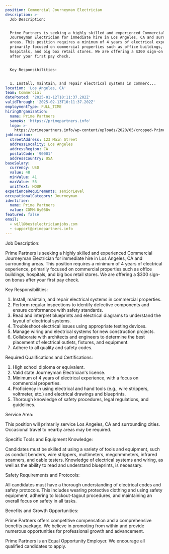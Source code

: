 ```yaml
---
position: Commercial Journeyman Electrician
description: >-
  Job Description:


  Prime Partners is seeking a highly skilled and experienced Commercial
  Journeyman Electrician for immediate hire in Los Angeles, CA and surrounding
  areas. This position requires a minimum of 4 years of electrical experience,
  primarily focused on commercial properties such as office buildings,
  hospitals, and big box retail stores. We are offering a $300 sign-on bonus
  after your first pay check.


  Key Responsibilities:


  1. Install, maintain, and repair electrical systems in commerc...
location: 'Los Angeles, CA'
team: Commercial
datePosted: '2025-01-12T10:11:37.202Z'
validThrough: '2025-02-13T10:11:37.202Z'
employmentType: FULL_TIME
hiringOrganization:
  name: Prime Partners
  sameAs: 'https://primepartners.info'
  logo: >-
    https://primepartners.info/wp-content/uploads/2020/05/cropped-Prime-Partners-Logo-NO-BG-1-1.png
jobLocation:
  streetAddress: 123 Main Street
  addressLocality: Los Angeles
  addressRegion: CA
  postalCode: '90001'
  addressCountry: USA
baseSalary:
  currency: USD
  value: 48
  minValue: 41
  maxValue: 56
  unitText: HOUR
experienceRequirements: seniorLevel
occupationalCategory: Journeyman
identifier:
  name: Prime Partners
  value: COMM-0y068v
featured: false
email:
  - will@bestelectricianjobs.com
  - support@primepartners.info
---
```




Job Description:

Prime Partners is seeking a highly skilled and experienced Commercial Journeyman Electrician for immediate hire in Los Angeles, CA and surrounding areas. This position requires a minimum of 4 years of electrical experience, primarily focused on commercial properties such as office buildings, hospitals, and big box retail stores. We are offering a $300 sign-on bonus after your first pay check.

Key Responsibilities:

1. Install, maintain, and repair electrical systems in commercial properties.
2. Perform regular inspections to identify defective components and ensure conformance with safety standards.
3. Read and interpret blueprints and electrical diagrams to understand the layout of electrical systems.
4. Troubleshoot electrical issues using appropriate testing devices.
5. Manage wiring and electrical systems for new construction projects.
6. Collaborate with architects and engineers to determine the best placement of electrical outlets, fixtures, and equipment.
7. Adhere to all quality and safety codes.

Required Qualifications and Certifications:

1. High school diploma or equivalent.
2. Valid state Journeyman Electrician's license.
3. Minimum of 4 years of electrical experience, with a focus on commercial properties.
4. Proficiency in using electrical and hand tools (e.g., wire strippers, voltmeter, etc.) and electrical drawings and blueprints.
5. Thorough knowledge of safety procedures, legal regulations, and guidelines.

Service Area:

This position will primarily service Los Angeles, CA and surrounding cities. Occasional travel to nearby areas may be required.

Specific Tools and Equipment Knowledge:

Candidates must be skilled at using a variety of tools and equipment, such as conduit benders, wire strippers, multimeters, megohmmeters, infrared scanners, and cable testers. Knowledge of electrical systems and wiring, as well as the ability to read and understand blueprints, is necessary.

Safety Requirements and Protocols:

All candidates must have a thorough understanding of electrical codes and safety protocols. This includes wearing protective clothing and using safety equipment, adhering to lockout-tagout procedures, and maintaining an overall focus on safety in all tasks.

Benefits and Growth Opportunities:

Prime Partners offers competitive compensation and a comprehensive benefits package. We believe in promoting from within and provide numerous opportunities for professional growth and advancement.

Prime Partners is an Equal Opportunity Employer. We encourage all qualified candidates to apply.
